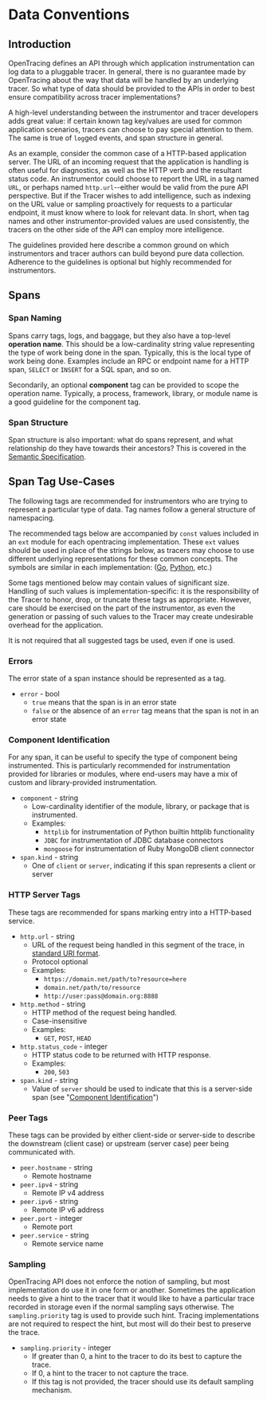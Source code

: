 # Data Conventions

## Introduction

OpenTracing defines an API through which application instrumentation can log data to a pluggable tracer. In general, there is no guarantee made by OpenTracing about the way that data will be handled by an underlying tracer. So what type of data should be provided to the APIs in order to best ensure compatibility across tracer implementations?

A high-level understanding between the instrumentor and tracer developers adds great value: if certain known tag key/values are used for common application scenarios, tracers can choose to pay special attention to them. The same is true of `log`ged events, and span structure in general.

As an example, consider the common case of a HTTP-based application server. The URL of an incoming request that the application is handling is often useful for diagnostics, as well as the HTTP verb and the resultant status code. An instrumentor could choose to report the URL in a tag named `URL`, or perhaps named `http.url`--either would be valid from the pure API perspective. But if the Tracer wishes to add intelligence, such as indexing on the URL value or sampling proactively for requests to a particular endpoint, it must know where to look for relevant data. In short, when tag names and other instrumentor-provided values are used consistently, the tracers on the other side of the API can employ more intelligence.

The guidelines provided here describe a common ground on which instrumentors and tracer authors can build beyond pure data collection. Adherence to the guidelines is optional but highly recommended for instrumentors.



## Spans


### Span Naming

Spans carry tags, logs, and baggage, but they also have a top-level **operation name**. This should be a low-cardinality string value representing the type of work being done in the span. Typically, this is the local type of work being done. Examples include an RPC or endpoint name for a HTTP span, `SELECT` or `INSERT` for a SQL span, and so on.

Secondarily, an optional **component** tag can be provided to scope the operation name. Typically, a process, framework, library, or module name is a good guideline for the component tag.

### Span Structure

Span structure is also important: what do spans represent, and what relationship do they have towards their ancestors?  This is covered in the [Semantic Specification](/spec).


## Span Tag Use-Cases

The following tags are recommended for instrumentors who are trying to represent a particular type of data. Tag names follow a general structure of namespacing.

The recommended tags below are accompanied by `const` values included in an `ext` module for each opentracing implementation.  These `ext` values should be used in place of the strings below, as tracers may choose to use different underlying representations for these common concepts.  The symbols are similar in each implementation: ([Go](https://github.com/opentracing/opentracing-go/blob/master/ext/tags.go), [Python](https://github.com/opentracing/opentracing-python/blob/master/opentracing/ext/tags.py), etc.)

Some tags mentioned below may contain values of significant size. Handling of such values is implementation-specific: it is the responsibility of the Tracer to honor, drop, or truncate these tags as appropriate. However, care should be exercised on the part of the instrumentor, as even the generation or passing of such values to the Tracer may create undesirable overhead for the application.

It is not required that all suggested tags be used, even if one is used.

### Errors

The error state of a span instance should be represented as a tag.

* `error` - bool
    - `true` means that the span is in an error state
    - `false` or the absence of an `error` tag means that the span is not in an error state

### Component Identification

For any span, it can be useful to specify the type of component being instrumented. This is particularly recommended for instrumentation provided for libraries or modules, where end-users may have a mix of custom and library-provided instrumentation.

* `component` - string
    - Low-cardinality identifier of the module, library, or package that is instrumented.
    - Examples:
        - `httplib` for instrumentation of Python builtin httplib functionality
        - `JDBC` for instrumentation of JDBC database connectors
        - `mongoose` for instrumentation of Ruby MongoDB client connector
* `span.kind` - string
    - One of `client` or `server`, indicating if this span represents a client or server

### HTTP Server Tags

These tags are recommended for spans marking entry into a HTTP-based service.

* `http.url` - string
    - URL of the request being handled in this segment of the trace, in [standard URI format](https://en.wikipedia.org/wiki/Uniform_Resource_Identifier).
    - Protocol optional
    - Examples:
        - `https://domain.net/path/to?resource=here`
        - `domain.net/path/to/resource`
        - `http://user:pass@domain.org:8888`
* `http.method` - string
    - HTTP method of the request being handled.
    - Case-insensitive
    - Examples:
        - `GET`, `POST`, `HEAD`
* `http.status_code` - integer
    - HTTP status code to be returned with HTTP response.
    - Examples:
        - `200`, `503`
* `span.kind` - string
    - Value of `server` should be used to indicate that this is a server-side span (see "<a href="#component-identification">Component Identification</a>")


### Peer Tags

These tags can be provided by either client-side or server-side to describe the downstream (client case) or upstream (server case) peer being communicated with.

* `peer.hostname` - string
    - Remote hostname
* `peer.ipv4` - string
    - Remote IP v4 address
* `peer.ipv6` - string
    - Remote IP v6 address
* `peer.port` - integer
    - Remote port
* `peer.service` - string
    - Remote service name

### Sampling

OpenTracing API does not enforce the notion of sampling, but most implementation do use it in one form or another. Sometimes the application needs to give a hint to the tracer that it would like to have a particular trace recorded in storage even if the normal sampling says otherwise. The `sampling.priority` tag is used to provide such hint. Tracing implementations are not required to respect the hint, but most will do their best to preserve the trace.

* `sampling.priority` - integer
    - If greater than 0, a hint to the tracer to do its best to capture the trace.
    - If 0, a hint to the tracer to not capture the trace.
    - If this tag is not provided, the tracer should use its default sampling mechanism.

